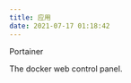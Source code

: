 ```yaml
---
title: 应用
date: 2021-07-17 01:18:42
---
```


<div class="link-grid">
	<div class="link-grid-container">
		<object class="link-grid-image" data="/images/apple-touch-icon-next.png"></object>
		<p>Portainer</p><p>The docker web control panel.</p>
		<a href="https://52bilibili/apps/portainer" data-pjax-state=""></a>
		</div>
</div>